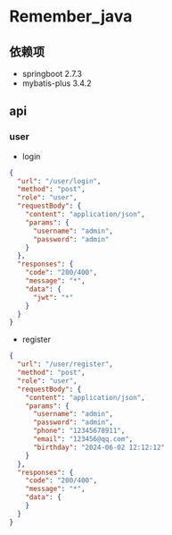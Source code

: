 # Remember_java

## 依赖项

- springboot 2.7.3
- mybatis-plus 3.4.2

## api

### user

- login

```json
{
  "url": "/user/login",
  "method": "post",
  "role": "user",
  "requestBody": {
    "content": "application/json",
    "params": {
      "username": "admin",
      "password": "admin"
    }
  },
  "responses": {
    "code": "200/400",
    "message": "*",
    "data": {
      "jwt": "*"
    }
  }
}
```

- register

```json
{
  "url": "/user/register",
  "method": "post",
  "role": "user",
  "requestBody": {
    "content": "application/json",
    "params": {
      "username": "admin",
      "password": "admin",
      "phone": "12345678911",
      "email": "123456@qq.com",
      "birthday": "2024-06-02 12:12:12"
    }
  },
  "responses": {
    "code": "200/400",
    "message": "*",
    "data": {
    }
  }
}
```